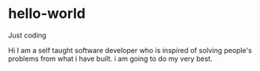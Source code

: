 # hello-world
Just coding

Hi I am a self taught software  developer who is inspired of solving people's problems
from what i have built. i am going to do my very best.

